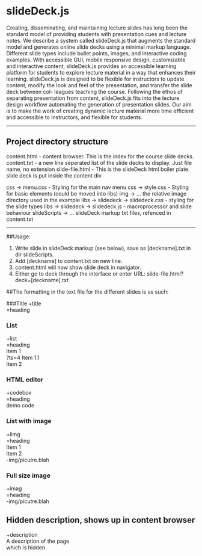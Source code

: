 # slideDeck.js
Creating, disseminating, and maintaining lecture slides has long been the standard model of providing students with presentation cues and lecture notes. We describe a system called slideDeck.js that augments the standard model and generates online slide decks using a minimal markup language. Different slide types include bullet points, images, and interactive coding examples. With accessible GUI, mobile responsive design, customizable and interactive content, slideDeck.js provides an accessible learning platform for students to explore lecture material in a way that enhances their learning. slideDeck.js is designed to be flexible for instructors to update content, modify the look and feel of the presentation, and transfer the slide deck between col- leagues teaching the course. Following the ethos of separating presentation from content, slideDeck.js fits into the lecture design workflow automating the generation of presentation slides. Our aim is to make the work of creating dynamic lecture material more time efficient and accessible to instructors, and flexible for students.

---
## Project directory structure

content.html - content browser. This is the index for the course slide decks.
content.txt - a new line seperated list of the slide decks to display. Just file name, no extension
slide-file.html - This is the slideDeck html boiler plate. slide deck is put inside the content div

css -> menu.css - Styling for the main nav menu
css -> style.css - Styling for basic elements (could be moved into libs)
img -> ... the relative image directory used in the example
libs -> slidedeck -> slidedeck.css - styling for the slide types
libs -> slidedeck -> slidedeck.js - macroprocessor and slide behaviour
slideScripts -> ... slideDeck markup txt files, refenced in content.txt

---

##Usage:
1. Write slide in slideDeck markup (see below), save as [deckname].txt in dir slideScripts.
2. Add [deckname] to content.txt on new line.
3. content.html will now show slide deck in navigator.
4. Either go to deck through the interface or enter URL: slide-file.html?deck=[deckname].txt



##The formatting in the text file for the different slides is as such:

###Title 
+title<br/>
=heading

### List 
+list<br/>
=heading<br/>
Item 1<br />
?ts=4  Item 1.1<br />
Item 2

### HTML editor 
+codebox<br/>
=heading<br/>
demo code

### List with image 
+limg<br/>
=heading<br/>
Item 1<br/>
Item 2<br/>
-img/picutre.blah

### Full size image
+imag<br/>
=heading<br/>
-img/picutre.blah

## Hidden description, shows up in content browser
+description<br/>
A description of the page<br/>
which is hidden 